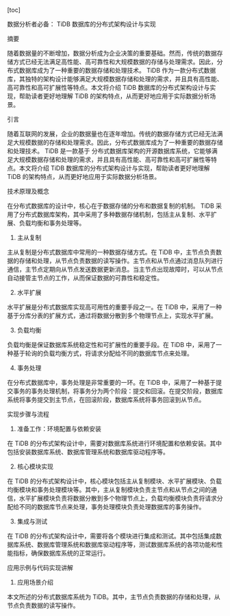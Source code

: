 
[toc]                    
                
                
数据分析者必备： TiDB 数据库的分布式架构设计与实现

摘要

随着数据量的不断增加，数据分析成为企业决策的重要基础。然而，传统的数据存储方式已经无法满足高性能、高可靠性和大规模数据的存储与处理需求。因此，分布式数据库成为了一种重要的数据存储和处理技术。 TiDB 作为一款分布式数据库，其独特的架构设计能够满足大规模数据存储和处理的需求，并且具有高性能、高可靠性和高可扩展性等特点。本文将介绍 TiDB 数据库的分布式架构设计与实现，帮助读者更好地理解 TiDB 的架构特点，从而更好地应用于实际数据分析场景。

引言

随着互联网的发展，企业的数据量也在逐年增加。传统的数据存储方式已经无法满足大规模数据的存储和处理需求。因此，分布式数据库成为了一种重要的数据存储和处理技术。 TiDB 是一款基于 分布式数据库架构的开源数据库系统，它能够满足大规模数据存储和处理的需求，并且具有高性能、高可靠性和高可扩展性等特点。本文将介绍 TiDB 数据库的分布式架构设计与实现，帮助读者更好地理解 TiDB 的架构特点，从而更好地应用于实际数据分析场景。

技术原理及概念

在分布式数据库的设计中，核心在于数据存储的分布和数据复制的机制。 TiDB 采用了分布式数据库架构，其中采用了多种数据存储机制，包括主从复制、水平扩展、负载均衡和事务处理等。

1. 主从复制

主从复制是分布式数据库中常用的一种数据存储方式。在 TiDB 中，主节点负责数据的存储和处理，从节点负责数据的读写操作。主节点和从节点通过消息队列进行通信，主节点定期向从节点发送数据更新消息。当主节点出现故障时，可以从节点自动接管主节点的工作，从而保证数据的可靠性和稳定性。

2. 水平扩展

水平扩展是分布式数据库实现高可用性的重要手段之一。在 TiDB 中，采用了一种基于分库分表的扩展方式，通过将数据分散到多个物理节点上，实现水平扩展。

3. 负载均衡

负载均衡是保证数据库系统稳定性和可扩展性的重要手段。在 TiDB 中，采用了一种基于轮询的负载均衡方式，将请求分配给不同的数据库节点来处理。

4. 事务处理

在分布式数据库中，事务处理是非常重要的一环。在 TiDB 中，采用了一种基于提交事务的事务处理机制，将事务分为两个阶段：提交和回滚。在提交阶段，数据库系统将事务提交到主节点，在回滚阶段，数据库系统将事务回滚到从节点。

实现步骤与流程

1. 准备工作：环境配置与依赖安装

在 TiDB 的分布式架构设计中，需要对数据库系统进行环境配置和依赖安装。其中包括安装数据库系统、数据库管理系统和数据库驱动程序等。

2. 核心模块实现

在 TiDB 的分布式架构设计中，核心模块包括主从复制模块、水平扩展模块、负载均衡模块和事务处理模块等。其中，主从复制模块负责主节点和从节点之间的通信，水平扩展模块负责将数据分散到多个物理节点上，负载均衡模块负责将请求分配给不同的数据库节点来处理，事务处理模块负责处理数据库的事务操作。

3. 集成与测试

在 TiDB 的分布式架构设计中，需要将各个模块进行集成和测试。其中包括集成数据库系统、数据库管理系统和数据库驱动程序等，测试数据库系统的各项功能和性能指标，确保数据库系统的正常运行。

应用示例与代码实现讲解

1. 应用场景介绍

本文所述的分布式数据库系统为 TiDB。其中，主节点负责数据的存储和处理，从节点负责数据的读写操作。


